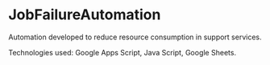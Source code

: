 # JobFailureAutomation


Automation developed to reduce resource consumption in support services.


Technologies used: Google Apps Script, Java Script, Google Sheets.

